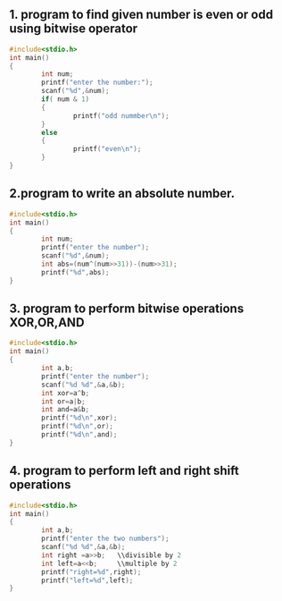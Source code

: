 ## 1. program to find given number is even or odd using bitwise operator
```c
#include<stdio.h>
int main()
{
        int num;
        printf("enter the number:");
        scanf("%d",&num);
        if( num & 1)
        {
                printf("odd nummber\n");
        }
        else
        {
                printf("even\n");
        }
}
```
## 2.program to write an absolute number.
```c
#include<stdio.h>
int main()
{
        int num;
        printf("enter the number");
        scanf("%d",&num);
        int abs=(num^(num>>31))-(num>>31);
        printf("%d",abs);
}

```
## 3. program to perform bitwise operations XOR,OR,AND
```c
#include<stdio.h>
int main()
{
        int a,b;
        printf("enter the number");
        scanf("%d %d",&a,&b);
        int xor=a^b;
        int or=a|b;
        int and=a&b;
        printf("%d\n",xor);
        printf("%d\n",or);
        printf("%d\n",and);
}
```
## 4. program to perform left and right shift operations
```c
#include<stdio.h>
int main()
{
        int a,b;
        printf("enter the two numbers");
        scanf("%d %d",&a,&b);
        int right =a>>b;   \\divisible by 2
        int left=a<<b;     \\multiple by 2
        printf("right=%d",right);
        printf("left=%d",left);
}
```
